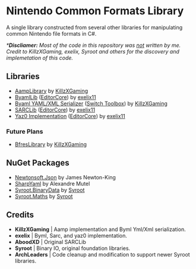 # Nintendo Common Formats Library

A single library constructed from several other libraries for manipulating common Nintendo file formats in C#.

_***Discliamer:** Most of the code in this repository was <ins>not</ins> written by me._<br>
_Credit to KillzXGaming, exelix, Syroot and others for the discovery and implemetation of this code._

## Libraries

- [AampLibrary](https://github.com/KillzXGaming/AampLibrary) by [KillzXGaming](https://github.com/KillzXGaming)
- [ByamlLib](https://github.com/exelix11/EditorCore/tree/master/FileFormatPlugins/ByamlLib) ([EditorCore](https://github.com/exelix11/EditorCore)) by [exelix11](https://github.com/exelix11)
- [Byaml YAML/XML Serializer](https://github.com/KillzXGaming/Switch-Toolbox/blob/master/File_Format_Library/FileFormats/Byaml) ([Switch Toolbox](https://github.com/KillzXGaming/Switch-Toolbox)) by [KillzXGaming](https://github.com/KillzXGaming)
- [SARCLib](https://github.com/exelix11/EditorCore/tree/master/FileFormatPlugins/SARCLib) ([EditorCore](https://github.com/exelix11/EditorCore)) by [exelix11](https://github.com/exelix11)
- [Yaz0 Implementation](https://github.com/exelix11/EditorCore/blob/master/FileFormatPlugins/SARCLib/Sarc/Yaz0Compression.cs) ([EditorCore](https://github.com/exelix11/EditorCore)) by [exelix11](https://github.com/exelix11)

### Future Plans

- [BfresLibrary](https://github.com/KillzXGaming/BfresLibrary) by [KillzXGaming](https://github.com/KillzXGaming)

## NuGet Packages

- [Newtonsoft.Json](https://www.newtonsoft.com/json) by James Newton-King
- [SharpYaml](https://github.com/xoofx/SharpYaml) by Alexandre Mutel
- [Syroot.BinaryData](https://gitlab.com/Syroot/BinaryData) by [Syroot](https://gitlab.com/Syroot)
- [Syroot.Maths](https://gitlab.com/Syroot/Maths) by [Syroot](https://gitlab.com/Syroot)

## Credits

- **KillzXGaming** | Aamp implementation and Byml Yml/Xml serialization.
- **exelix** | Byml, Sarc, and yaz0 implementation.
- **AboodXD** | Original SARCLib
- **Syroot** | Binary IO, original foundation libraries.
- **ArchLeaders** | Code cleanup and modification to support newer Syroot libraries.
